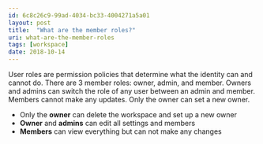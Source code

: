 ```yaml
---
id: 6c8c26c9-99ad-4034-bc33-4004271a5a01
layout: post
title:  "What are the member roles?"
uri: what-are-the-member-roles
tags: [workspace]
date: 2018-10-14
---
```


User roles are permission policies that determine what the identity can and cannot do. There are 3 member roles: owner, admin, and member. Owners and admins can switch the role of any user between an admin and member. Members cannot make any updates. Only the owner can set a new owner.

<!-- more -->

*   Only the **owner** can delete the workspace and set up a new owner
*   **Owner** and **admins** can edit all settings and members
*   **Members** can view everything but can not make any changes